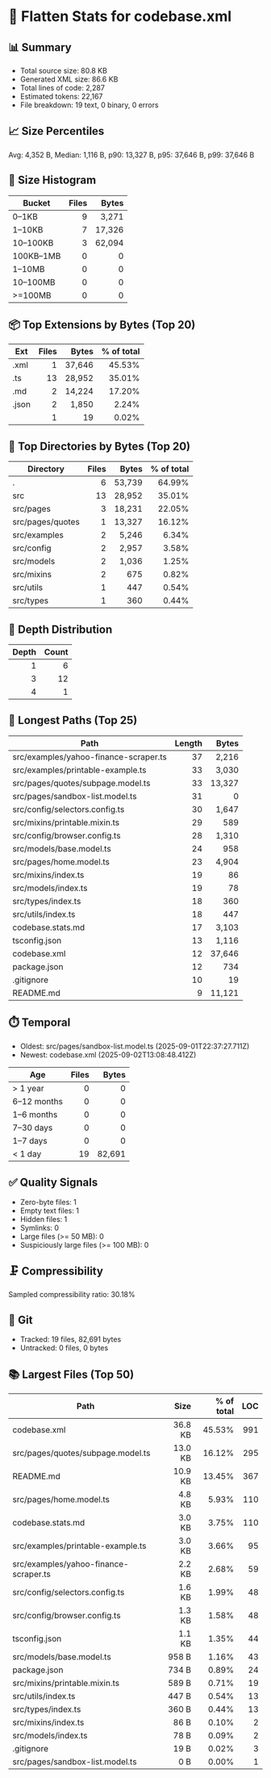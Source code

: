 # 🧾 Flatten Stats for codebase.xml

## 📊 Summary
- Total source size: 80.8 KB
- Generated XML size: 86.6 KB
- Total lines of code: 2,287
- Estimated tokens: 22,167
- File breakdown: 19 text, 0 binary, 0 errors

## 📈 Size Percentiles
Avg: 4,352 B, Median: 1,116 B, p90: 13,327 B, p95: 37,646 B, p99: 37,646 B

## 🧮 Size Histogram
| Bucket | Files | Bytes |
| --- | ---: | ---: |
| 0–1KB | 9 | 3,271 |
| 1–10KB | 7 | 17,326 |
| 10–100KB | 3 | 62,094 |
| 100KB–1MB | 0 | 0 |
| 1–10MB | 0 | 0 |
| 10–100MB | 0 | 0 |
| >=100MB | 0 | 0 |

## 📦 Top Extensions by Bytes (Top 20)
| Ext | Files | Bytes | % of total |
| --- | ---: | ---: | ---: |
| .xml | 1 | 37,646 | 45.53% |
| .ts | 13 | 28,952 | 35.01% |
| .md | 2 | 14,224 | 17.20% |
| .json | 2 | 1,850 | 2.24% |
| <none> | 1 | 19 | 0.02% |

## 📂 Top Directories by Bytes (Top 20)
| Directory | Files | Bytes | % of total |
| --- | ---: | ---: | ---: |
| . | 6 | 53,739 | 64.99% |
| src | 13 | 28,952 | 35.01% |
| src/pages | 3 | 18,231 | 22.05% |
| src/pages/quotes | 1 | 13,327 | 16.12% |
| src/examples | 2 | 5,246 | 6.34% |
| src/config | 2 | 2,957 | 3.58% |
| src/models | 2 | 1,036 | 1.25% |
| src/mixins | 2 | 675 | 0.82% |
| src/utils | 1 | 447 | 0.54% |
| src/types | 1 | 360 | 0.44% |

## 🌳 Depth Distribution
| Depth | Count |
| ---: | ---: |
| 1 | 6 |
| 3 | 12 |
| 4 | 1 |

## 🧵 Longest Paths (Top 25)
| Path | Length | Bytes |
| --- | ---: | ---: |
| src/examples/yahoo-finance-scraper.ts | 37 | 2,216 |
| src/examples/printable-example.ts | 33 | 3,030 |
| src/pages/quotes/subpage.model.ts | 33 | 13,327 |
| src/pages/sandbox-list.model.ts | 31 | 0 |
| src/config/selectors.config.ts | 30 | 1,647 |
| src/mixins/printable.mixin.ts | 29 | 589 |
| src/config/browser.config.ts | 28 | 1,310 |
| src/models/base.model.ts | 24 | 958 |
| src/pages/home.model.ts | 23 | 4,904 |
| src/mixins/index.ts | 19 | 86 |
| src/models/index.ts | 19 | 78 |
| src/types/index.ts | 18 | 360 |
| src/utils/index.ts | 18 | 447 |
| codebase.stats.md | 17 | 3,103 |
| tsconfig.json | 13 | 1,116 |
| codebase.xml | 12 | 37,646 |
| package.json | 12 | 734 |
| .gitignore | 10 | 19 |
| README.md | 9 | 11,121 |

## ⏱️ Temporal
- Oldest: src/pages/sandbox-list.model.ts (2025-09-01T22:37:27.711Z)
- Newest: codebase.xml (2025-09-02T13:08:48.412Z)

| Age | Files | Bytes |
| --- | ---: | ---: |
| > 1 year | 0 | 0 |
| 6–12 months | 0 | 0 |
| 1–6 months | 0 | 0 |
| 7–30 days | 0 | 0 |
| 1–7 days | 0 | 0 |
| < 1 day | 19 | 82,691 |

## ✅ Quality Signals
- Zero-byte files: 1
- Empty text files: 1
- Hidden files: 1
- Symlinks: 0
- Large files (>= 50 MB): 0
- Suspiciously large files (>= 100 MB): 0

## 🗜️ Compressibility
Sampled compressibility ratio: 30.18%

## 🔧 Git
- Tracked: 19 files, 82,691 bytes
- Untracked: 0 files, 0 bytes

## 📚 Largest Files (Top 50)
| Path | Size | % of total | LOC |
| --- | ---: | ---: | ---: |
| codebase.xml | 36.8 KB | 45.53% | 991 |
| src/pages/quotes/subpage.model.ts | 13.0 KB | 16.12% | 295 |
| README.md | 10.9 KB | 13.45% | 367 |
| src/pages/home.model.ts | 4.8 KB | 5.93% | 110 |
| codebase.stats.md | 3.0 KB | 3.75% | 110 |
| src/examples/printable-example.ts | 3.0 KB | 3.66% | 95 |
| src/examples/yahoo-finance-scraper.ts | 2.2 KB | 2.68% | 59 |
| src/config/selectors.config.ts | 1.6 KB | 1.99% | 48 |
| src/config/browser.config.ts | 1.3 KB | 1.58% | 48 |
| tsconfig.json | 1.1 KB | 1.35% | 44 |
| src/models/base.model.ts | 958 B | 1.16% | 43 |
| package.json | 734 B | 0.89% | 24 |
| src/mixins/printable.mixin.ts | 589 B | 0.71% | 19 |
| src/utils/index.ts | 447 B | 0.54% | 13 |
| src/types/index.ts | 360 B | 0.44% | 13 |
| src/mixins/index.ts | 86 B | 0.10% | 2 |
| src/models/index.ts | 78 B | 0.09% | 2 |
| .gitignore | 19 B | 0.02% | 3 |
| src/pages/sandbox-list.model.ts | 0 B | 0.00% | 1 |
